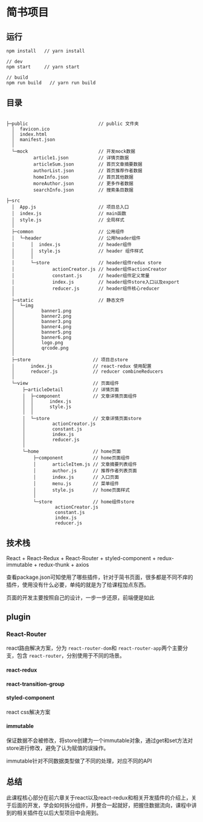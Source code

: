 # 简书项目

## 运行
```
npm install   // yarn install

// dev
npm start     // yarn start

// build
npm run build   // yarn run build
```

## 目录
```$xslt

├─public                          // public 文件夹
  │  favicon.ico
  │  index.html
  │  manifest.json   
  │
  └─mock                          // 开发mock数据
          article1.json           // 详情页数据
          articleSum.json         // 首页文章摘要数据
          authorList.json         // 首页推荐作者数据
          homeInfo.json           // 首页其他数据
          moreAuthor.json         // 更多作者数据
          searchInfo.json         // 搜索条目数据
        
├─src       
  │  App.js                       // 项目总入口
  │  index.js                     // main函数
  │  style.js                     // 全局样式
  │
  ├─common                        // 公用组件
  │  └─header                     // 公用header组件
  │      │  index.js              // header组件
  │      │  style.js              // header 组件样式
  │      │
  │      └─store                  // header组件redux store
  │              actionCreator.js // header组件actionCreator
  │              constant.js      // header组件定义常量
  │              index.js         // header组件store入口以及export
  │              reducer.js       // header组件核心reducer
  │
  ├─static                        // 静态文件
  │  └─img
  │          banner1.png
  │          banner2.png
  │          banner3.png
  │          banner4.png
  │          banner5.png
  │          banner6.png
  │          logo.png
  │          qrcode.png
  │
  ├─store                       // 项目总store
  │      index.js               // react-redux 使用配置
  │      reducer.js             // reducer combineReducers
  │
  └─view                        // 页面组件
      ├─articleDetail           // 详情页面
      │  ├─component            // 文章详情页面组件
      │  │      index.js
      │  │      style.js
      │  │
      │  └─store                // 文章详情页面store
      │          actionCreator.js
      │          constant.js
      │          index.js
      │          reducer.js
      │
      └─home                    // home页面
          ├─component           // home页面组件
          │      articleItem.js // 文章摘要列表组件
          │      author.js      // 推荐作者列表页面
          │      index.js       // 入口页面
          │      menu.js        // 菜单组件
          │      style.js       // home页面样式
          │
          └─store               // home组件store
                  actionCreator.js
                  constant.js
                  index.js
                  reducer.js
```

## 技术栈
React + React-Redux + React-Router + styled-component + redux-immutable + redux-thunk + axios

查看package.json可知使用了哪些插件，针对于简书页面，很多都是不同不痒的插件，使用没有什么必要，单纯的就是为了给课程加点东西。



页面的开发主要按照自己的设计，一步一步还原，前端便是如此

## plugin

### React-Router
react路由解决方案，分为 `react-router-dom`和 `react-router-app`两个主要分支，包含 `react-router`，分别使用于不同的场景。

#### react-redux

#### react-transition-group

#### styled-component
react css解决方案

#### immutable
保证数据不会被修改，将store创建为一个immutable对象，通过get和set方法对store进行修改，避免了认为赋值的误操作。

immutable针对不同数据类型做了不同的处理，对应不同的API

## 总结

此课程核心部分在前六章关于react以及react-redux和相关开发插件的介绍上，关于后面的开发，学会如何拆分组件，并整合一起就好，把握住数据流向，课程中讲到的相关插件在以后大型项目中会用到。

